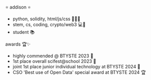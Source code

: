 
⭐ addison ⭐
- python, solidity, html/js/css 👩🏻‍💻
- stem, cs, coding, crypto/web3 💻🔬
- student 📚

awards 🏆✨
- highly commended @ BTYSTE 2023 🎉
- 1st place overall scifest@school 2023 🥇
- joint 1st place junior individual technology at BTYSTE 2024 🥇
- CSO 'Best use of Open Data' special award at BTYSTE 2024 🏆
  




